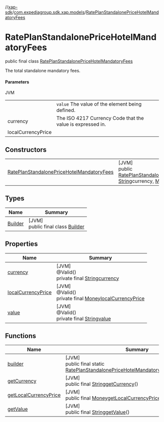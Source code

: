 //[xap-sdk](../../../index.md)/[com.expediagroup.sdk.xap.models](../index.md)/[RatePlanStandalonePriceHotelMandatoryFees](index.md)

# RatePlanStandalonePriceHotelMandatoryFees

public final class [RatePlanStandalonePriceHotelMandatoryFees](index.md)

The total standalone mandatory fees.

#### Parameters

JVM

| | |
|---|---|
|  | `value` The value of the element being defined. |
| currency | The ISO 4217 Currency Code that the value is expressed in. |
| localCurrencyPrice |

## Constructors

| | |
|---|---|
| [RatePlanStandalonePriceHotelMandatoryFees](-rate-plan-standalone-price-hotel-mandatory-fees.md) | [JVM]<br>public [RatePlanStandalonePriceHotelMandatoryFees](index.md)[RatePlanStandalonePriceHotelMandatoryFees](-rate-plan-standalone-price-hotel-mandatory-fees.md)([String](https://docs.oracle.com/javase/8/docs/api/java/lang/String.html)value, [String](https://docs.oracle.com/javase/8/docs/api/java/lang/String.html)currency, [Money](../-money/index.md)localCurrencyPrice) |

## Types

| Name | Summary |
|---|---|
| [Builder](-builder/index.md) | [JVM]<br>public final class [Builder](-builder/index.md) |

## Properties

| Name | Summary |
|---|---|
| [currency](index.md#1818091158%2FProperties%2F699445674) | [JVM]<br>@Valid()<br>private final [String](https://docs.oracle.com/javase/8/docs/api/java/lang/String.html)[currency](index.md#1818091158%2FProperties%2F699445674) |
| [localCurrencyPrice](index.md#-1983093862%2FProperties%2F699445674) | [JVM]<br>@Valid()<br>private final [Money](../-money/index.md)[localCurrencyPrice](index.md#-1983093862%2FProperties%2F699445674) |
| [value](index.md#1788682722%2FProperties%2F699445674) | [JVM]<br>@Valid()<br>private final [String](https://docs.oracle.com/javase/8/docs/api/java/lang/String.html)[value](index.md#1788682722%2FProperties%2F699445674) |

## Functions

| Name | Summary |
|---|---|
| [builder](builder.md) | [JVM]<br>public final static [RatePlanStandalonePriceHotelMandatoryFees.Builder](-builder/index.md)[builder](builder.md)() |
| [getCurrency](get-currency.md) | [JVM]<br>public final [String](https://docs.oracle.com/javase/8/docs/api/java/lang/String.html)[getCurrency](get-currency.md)() |
| [getLocalCurrencyPrice](get-local-currency-price.md) | [JVM]<br>public final [Money](../-money/index.md)[getLocalCurrencyPrice](get-local-currency-price.md)() |
| [getValue](get-value.md) | [JVM]<br>public final [String](https://docs.oracle.com/javase/8/docs/api/java/lang/String.html)[getValue](get-value.md)() |
